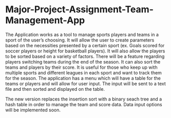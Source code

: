 # Major-Project-Assignment-Team-Management-App

The Application works as a tool to manage sports players and teams in a sport of the user’s choosing. It will allow the user to create parameters based on the necessities presented by a certain sport (ex. Goals scored for soccer players or height for basketball players). It will also allow the players to be sorted based on a variety of factors. There will be a feature regarding players switching teams during the end of the season. It can also sort the teams and players by their score. It is useful for those who keep up with multiple sports and different leagues in each sport and want to track them for the season. The application has a menu which will have a table for the teams or players and will allow for user input. The input will be sent to a text file and then sorted and displayed on the table.

The new version replaces the insertion sort with a binary seach tree and a hash table in order to manage the team and score data. Data input options will be implemented soon.
